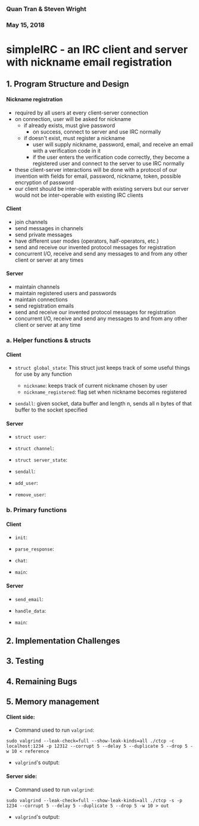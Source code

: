 ### Quan Tran & Steven Wright
### May 15, 2018

# simpleIRC - an IRC client and server with nickname email registration

## 1. Program Structure and Design

#### Nickname registration
- required by all users at every client-server connection
- on connection, user will be asked for nickname
    - if already exists, must give password
        - on success, connect to server and use IRC normally
    - if doesn't exist, must register a nickname
        - user will supply nickname, password, email, and receive an email with
        a verification code in it
        - if the user enters the verification code correctly, they become a registered
        user and connect to the server to use IRC normally
- these client-server interactions will be done with a protocol of our invention
with fields for email, password, nickname, token, possible encryption of password
- our client should be inter-operable with existing servers but our server would
not be inter-operable with existing IRC clients

#### Client
- join channels
- send messages in channels
- send private messages
- have different user modes (operators, half-operators, etc.)
- send and receive our invented protocol messages for registration
- concurrent I/O, receive and send any messages to and from any other client or
server at any times

#### Server
- maintain channels
- maintain registered users and passwords
- maintain connections
- send registration emails
- send and receive our invented protocol messages for registration
- concurrent I/O, receive and send any messages to and from any other client or
server at any time

### a. Helper functions & structs

#### Client

- `struct global_state`:
    This struct just keeps track of some useful things for use by any function
    - `nickname`: keeps track of current nickname chosen by user
    - `nickname_registered`: flag set when nickname becomes registered  

- `sendall`: given socket, data buffer and length n, sends all n bytes of
 that buffer to the socket specified

#### Server

- `struct user`:

- `struct channel`:

- `struct server_state`:

- `sendall`:

- `add_user`:

- `remove_user`:

### b. Primary functions

#### Client

- `init`:

- `parse_response`:

- `chat`:

- `main`:

#### Server

- `send_email`:

- `handle_data`:

- `main`:


## 2. Implementation Challenges

## 3. Testing

## 4. Remaining Bugs


## 5. Memory management

#### Client side:

- Command used to run `valgrind`:

```
sudo valgrind --leak-check=full --show-leak-kinds=all ./ctcp -c localhost:1234 -p 12312 --corrupt 5 --delay 5 --duplicate 5 --drop 5 -w 10 < reference
```

- `valgrind`'s output:


#### Server side:

- Command used to run `valgrind`:

```
sudo valgrind --leak-check=full --show-leak-kinds=all ./ctcp -s -p 1234 --corrupt 5 --delay 5 --duplicate 5 --drop 5 -w 10 > out
```

- `valgrind`'s output:
